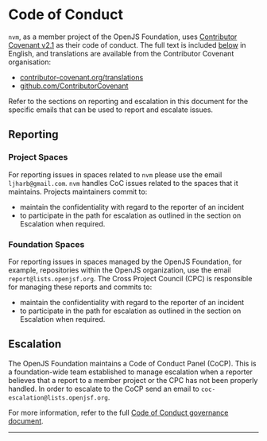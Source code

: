 # Code of Conduct

`nvm`, as a member project of the OpenJS Foundation, uses [Contributor Covenant v2.1](https://www.contributor-covenant.org/version/2/1/code_of_conduct/) as their code of conduct. The full text is included [below](#contributor-covenant-code-of-conduct) in English, and translations are available from the Contributor Covenant organisation:

- [contributor-covenant.org/translations](https://www.contributor-covenant.org/translations)
- [github.com/ContributorCovenant](https://github.com/ContributorCovenant/contributor_covenant/tree/release/content/version/2/1)

Refer to the sections on reporting and escalation in this document for the specific emails that can be used to report and escalate issues.

## Reporting

### Project Spaces

For reporting issues in spaces related to `nvm` please use the email `ljharb@gmail.com`. `nvm` handles CoC issues related to the spaces that it maintains. Projects maintainers commit to:

- maintain the confidentiality with regard to the reporter of an incident
- to participate in the path for escalation as outlined in the section on Escalation when required.

### Foundation Spaces

For reporting issues in spaces managed by the OpenJS Foundation, for example, repositories within the OpenJS organization, use the email `report@lists.openjsf.org`.
The Cross Project Council (CPC) is responsible for managing these reports and commits to:

- maintain the confidentiality with regard to the reporter of an incident
- to participate in the path for escalation as outlined in the section on Escalation when required.

## Escalation

The OpenJS Foundation maintains a Code of Conduct Panel (CoCP).
This is a foundation-wide team established to manage escalation when a reporter believes that a report to a member project or the CPC has not been properly handled.
In order to escalate to the CoCP send an email to `coc-escalation@lists.openjsf.org`.

For more information, refer to the full [Code of Conduct governance document](https://github.com/openjs-foundation/cross-project-council/blob/HEAD/CODE_OF_CONDUCT.md).

---


